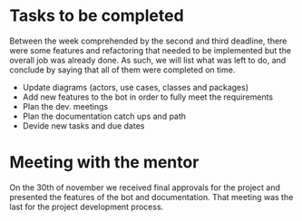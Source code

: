 # Tasks to be completed 

Between the week comprehended by the second and third deadline, there were some features and refactoring that needed to be implemented but the overall job was already done.
 As such, we will list what was left to do, and conclude by saying that all of them were completed on time.
* Update diagrams (actors, use cases, classes and packages)
* Add new features to the bot in order to fully meet the requirements
* Plan the dev. meetings
* Plan the documentation catch ups and path
* Devide new tasks and due dates

# Meeting with the mentor
On the 30th of november we received final approvals for the project and presented the features of the bot and documentation. That meeting was the last for the project 
development process.
